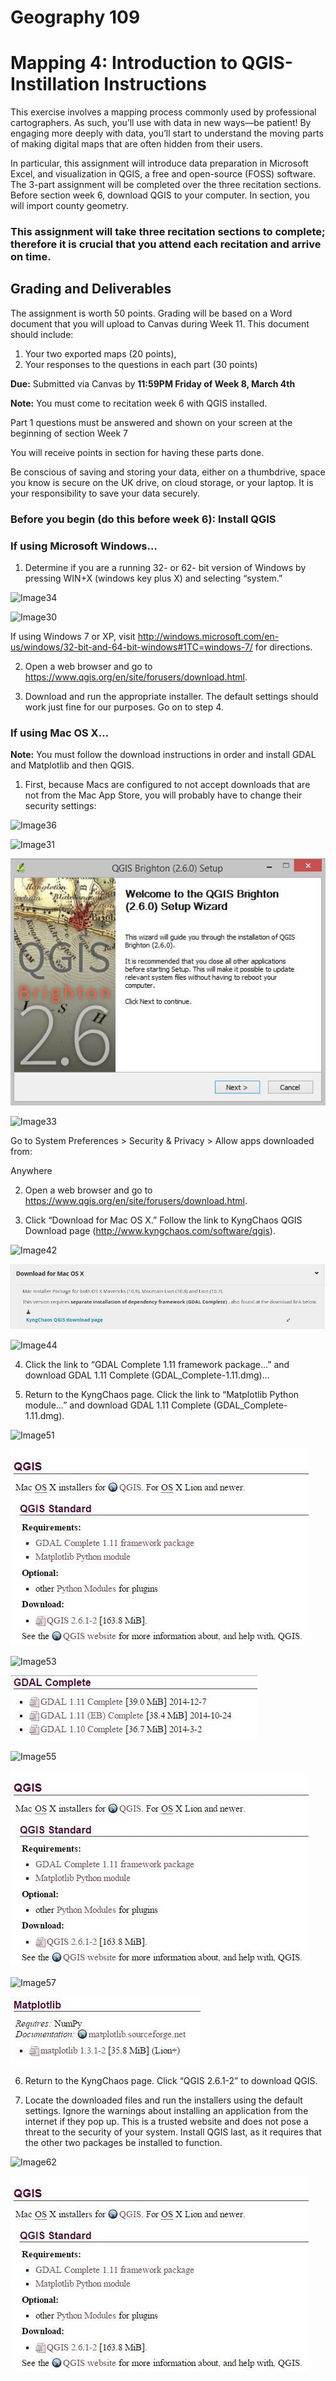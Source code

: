 # Geography 109

# Mapping 4: Introduction to QGIS-Instillation Instructions

This exercise involves a mapping process commonly used by professional cartographers. As such, you’ll use with data in new ways—be patient! By engaging more deeply with data, you’ll start to understand the moving parts of making digital maps that are often hidden from their users.

In particular, this assignment will introduce data preparation in Microsoft Excel, and visualization in QGIS, a free and open-source (FOSS) software. The 3-part assignment will be completed over the three recitation sections. Before section week 6, download QGIS to your computer. In section, you will import county geometry.

### This assignment will take three recitation sections to complete; therefore it is crucial that you attend each recitation and arrive on time.

## Grading and Deliverables

The assignment is worth 50 points. Grading will be based on a Word document that you will upload to Canvas during Week 11. This document should include:

1.  Your two exported maps (20 points),
2.  Your responses to the questions in each part (30 points)

**Due:** Submitted via Canvas by **11:59PM Friday of Week 8, March 4th**

**Note:** You must come to recitation week 6 with QGIS installed.

Part 1 questions must be answered and shown on your screen at the beginning of section Week 7

You will receive points in section for having these parts done.

Be conscious of saving and storing your data, either on a thumbdrive, space you know is secure on the UK drive, on cloud storage, or your laptop. It is your responsibility to save your data securely.

### Before you begin (do this before week 6): Install QGIS

### If using Microsoft Windows…

1.  Determine if you are a running 32- or 62- bit version of Windows by pressing WIN+X (windows key plus X) and selecting “system.”

![Image34](images/Image34)

![Image30](images/Image30)

If using Windows 7 or XP, visit http://windows.microsoft.com/en-us/windows/32-bit-and-64-bit-windows#1TC=windows-7/ for directions.

2.  Open a web browser and go to https://www.qgis.org/en/site/forusers/download.html.

3.  Download and run the appropriate installer. The default settings should work just fine for our purposes. Go on to step 4.

### If using Mac OS X…

**Note:** You must follow the download instructions in order and install GDAL and Matplotlib and then QGIS.

1.  First, because Macs are configured to not accept downloads that are not from the Mac App Store, you will probably have to change their security settings:

![Image36](images/Image36)

![Image31](images/Image31)

![Image32](images/Image32)

![Image33](images/Image33)

Go to System Preferences > Security & Privacy > Allow apps downloaded from:

Anywhere

2.  Open a web browser and go to https://www.qgis.org/en/site/forusers/download.html.

3.  Click “Download for Mac OS X.” Follow the link to KyngChaos QGIS Download page (http://www.kyngchaos.com/software/qgis).

![Image42](images/Image42)

![Image43](images/Image43)

![Image44](images/Image44)

4.  Click the link to “GDAL Complete 1.11 framework package…” and download GDAL 1.11 Complete (GDAL_Complete-1.11.dmg)…

5.  Return to the KyngChaos page. Click the link to “Matplotlib Python module…” and download GDAL 1.11 Complete (GDAL_Complete-1.11.dmg).

![Image51](images/Image51)

![Image48](images/Image48)

![Image53](images/Image53)

![Image49](images/Image49)

![Image55](images/Image55)

![Image48](images/Image48)

![Image57](images/Image57)

![Image50](images/Image50)

6.  Return to the KyngChaos page. Click “QGIS 2.6.1-2” to download QGIS.

7. Locate the downloaded files and run the installers using the default settings. Ignore the warnings about installing an application from the internet if they pop up. This is a trusted website and does not pose a threat to the security of your system. Install QGIS last, as it requires that the other two packages be installed to function.

![Image62](images/Image62)

![Image61](images/Image61)

